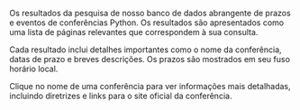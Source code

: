 Os resultados da pesquisa de nosso banco de dados abrangente de prazos e eventos de conferências Python. Os resultados são apresentados como uma lista de páginas relevantes que correspondem à sua consulta.

Cada resultado inclui detalhes importantes como o nome da conferência, datas de prazo e breves descrições. Os prazos são mostrados em <span class="local-timezone">seu fuso horário local</span>.

Clique no nome de uma conferência para ver informações mais detalhadas, incluindo diretrizes e links para o site oficial da conferência.
